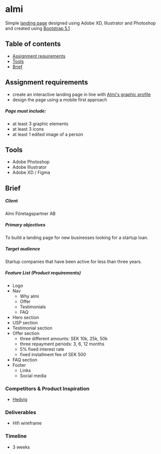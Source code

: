# almi

Simple [landing page](https://gifted-wescoff-55dd75.netlify.app/) designed using Adobe XD, Illustrator and Photoshop and created using [Bootstrap 5.1](https://getbootstrap.com/)

## Table of contents
* [Assignment requirements](#assignment-requirements)
* [Tools](#tools)
* [Brief](#brief)

## Assignment requirements

- create an interactive landing page in line with [Almi's graphic profile](https://www.almi.se/om-almi/press/grafisk-profil/)
- design the page using a mobile first approach

##### Page must include:
- at least 3 graphic elements
- at least 3 icons
- at least 1 edited image of a person

## Tools

- Adobe Photoshop
- Adobe Illustrator
- Adobe XD / Figma

## Brief

##### Client
Almi Företagspartner AB

##### Primary objectives
To build a landing page for new businesses looking for a startup loan.

##### Target audience
Startup companies that have been active for less than three years.

##### Feature List (Product requirements)

- Logo
- Nav
    - Why almi
    - Offer
    - Testimonials
    - FAQ
- Hero section
- USP section
- Testimonial section
- Offer section
    - three different amounts: SEK 10k, 25k, 50k
    - three repayment periods: 3, 6, 12 months
    - 5% fixed interest rate
    - fixed installment fee of SEK 500
- FAQ section
- Footer
    - Links
    - Social media


### Competitors & Product Inspiration

- [Hedvig](https://www.hedvig.com/se)

### Deliverables

- Hifi wireframe

### Timeline

- 3 weeks